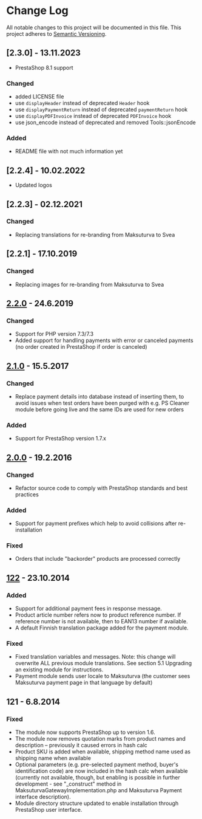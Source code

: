 # Change Log

All notable changes to this project will be documented in this file.
This project adheres to [Semantic Versioning](http://semver.org/).

## [2.3.0] - 13.11.2023
- PrestaShop 8.1 support

### Changed
- added LICENSE file
- use `displayHeader` instead of deprecated `Header` hook
- use `displayPaymentReturn` instead of deprecated `paymentReturn` hook
- use `displayPDFInvoice` instead of deprecated `PDFInvoice` hook
- use json_encode instead of deprecated and removed Tools::jsonEncode

### Added
- README file with not much information yet

## [2.2.4] - 10.02.2022
- Updated logos

## [2.2.3] - 02.12.2021
### Changed
- Replacing translations for re-branding from Maksuturva to Svea

## [2.2.1] - 17.10.2019
### Changed
- Replacing images for re-branding from Maksuturva to Svea

## [2.2.0] - 24.6.2019
### Changed
- Support for PHP version 7.3/7.3
- Added support for handling payments with error or canceled payments (no order created in PrestaShop if order is canceled)

## [2.1.0] - 15.5.2017
### Changed
- Replace payment details into database instead of inserting them, to avoid issues when test orders have been purged
with e.g. PS Cleaner module before going live and the same IDs are used for new orders
### Added
- Support for PrestaShop version 1.7.x

## [2.0.0] - 19.2.2016
### Changed
- Refactor source code to comply with PrestaShop standards and best practices

### Added
- Support for payment prefixes which help to avoid collisions after re-installation

### Fixed
- Orders that include "backorder" products are processed correctly

## [122] - 23.10.2014
### Added
- Support for additional payment fees in response message.
- Product article number refers now to product reference number. If reference number is not available, then to EAN13
number if available.
- A default Finnish translation package added for the payment module.

### Fixed
- Fixed translation variables and messages. Note: this change will overwrite ALL previous module translations. See
section 5.1 Upgrading an existing module for instructions.
- Payment module sends user locale to Maksuturva (the customer sees Maksuturva payment page in that language by default)

## 121 - 6.8.2014
### Fixed
- The module now supports PrestaShop up to version 1.6.
- The module now removes quotation marks from product names and description – previously it caused errors in hash calc
- Product SKU is added when available, shipping method name used as shipping name when available
- Optional parameters (e.g. pre-selected payment method, buyer's identification code) are now included in the hash calc
when available (currently not available, though, but enabling is possible in further development - see "_construct"
method in MaksuturvaGatewayImplementation.php and Maksuturva Payment interface description).
- Module directory structure updated to enable installation through PrestaShop user interface.

[Unreleased]: https://github.com/maksuturva/prestashop_payment_module/compare/2.1.0...HEAD
[2.2.0]: https://github.com/maksuturva/prestashop_payment_module/compare/2.1.0...2.2.0
[2.1.0]: https://github.com/maksuturva/prestashop_payment_module/compare/2.0.0...2.1.0
[2.0.0]: https://github.com/maksuturva/prestashop_payment_module/compare/122...2.0.0
[122]: https://github.com/maksuturva/prestashop_payment_module/compare/121...122
